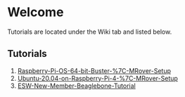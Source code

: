 # Welcome
Tutorials are located under the Wiki tab and listed below.

## Tutorials
1) [Raspberry-Pi-OS-64-bit-Buster-%7C-MRover-Setup](https://github.com/Polishdudealan/Tutorials/wiki/Raspberry-Pi-OS-64-bit-Buster-%7C-MRover-Setup)
2) [Ubuntu-20.04-on-Raspberry-Pi-4-%7C-MRover-Setup](https://github.com/Polishdudealan/Tutorials/wiki/Ubuntu-20.04-on-Raspberry-Pi-4-%7C-MRover-Setup)
3) [ESW-New-Member-Beaglebone-Tutorial](https://github.com/Polishdudealan/Tutorials/wiki/ESW-New-Member-Beaglebone-Tutorial)
